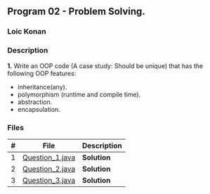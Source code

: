 ## Program 02 -  Problem Solving.

### Loic Konan

### Description

**1.** Write an OOP code (A case study: Should be unique) that has the following OOP features:

- inheritance(any).
- polymorphism (runtime and compile time).
- abstraction.
- encapsulation.

### Files

|   #   | File                               | Description  |
| :---: | ---------------------------------- | ------------ |
|   1   | [Question_1.java](Question_1.java) | **Solution** |
|   2   | [Question_2.java](Question_2.java) | **Solution** |
|   3   | [Question_3.java](Question_3.java) | **Solution** |
